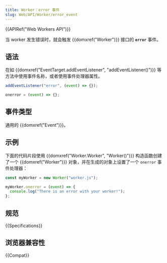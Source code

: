 ```yaml
---
title: Worker：error 事件
slug: Web/API/Worker/error_event
---
```


{{APIRef("Web Workers API")}}

当 worker 发生错误时，就会触发 {{domxref("Worker")}} 接口的 **`error`** 事件。

## 语法

在如 {{domxref("EventTarget.addEventListener", "addEventListener()")}} 等方法中使用事件名称，或者使用事件处理器属性。

```js
addEventListener("error", (event) => {});

onerror = (event) => {};
```

## 事件类型

通用的 {{domxref("Event")}}。

## 示例

下面的代码片段使用 {{domxref("Worker.Worker", "Worker()")}} 构造函数创建了一个 {{domxref("Worker")}} 对象，并在生成的对象上设置了一个 `onerror` 事件处理器：

```js
const myWorker = new Worker("worker.js");

myWorker.onerror = (event) => {
  console.log("There is an error with your worker!");
};
```

## 规范

{{Specifications}}

## 浏览器兼容性

{{Compat}}
